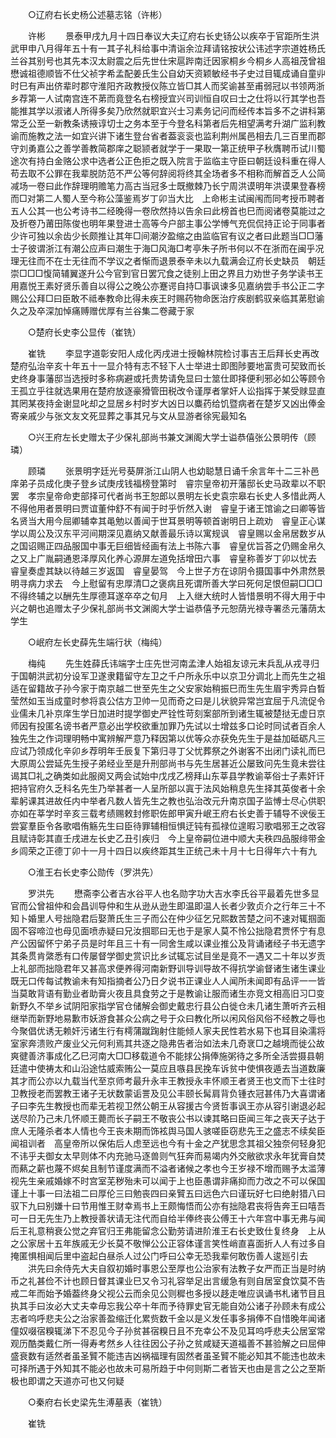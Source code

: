 <!-- { "loadSidebar": true } -->
　　○辽府右长史杨公述墓志铭（许彬） 

　　许彬 
　　景泰甲戌九月十四日奉议大夫辽府右长史钖公以疾卒于官距所生洪武甲申八月得年五十有一其子礼科给事中清诣余泣拜请铭按状公讳述字宗道姓杨氏兰谷其别号也其先本汉太尉震之后先世仕宋扈跸南迁因家桐乡今桐乡人高祖茂曾祖懋诚祖德顺皆不仕父祯字希孟配姜氏生公自幼天资颖敏经书子史过目辄成诵自童丱时巳有声出侪辈时郡守淮阳齐政教授仪陈立皆□其人而奖谕甚至甫弱冠以书领两浙乡荐第一人试南宫连不苐而竟登名右榜授宜兴司训恒自叹曰士之仕将以行其学也吾能推其学以淑诸人所得多矣乃欣然就职宜兴士习素务记问而经传本旨多不之讲科第常乏公至一新教条诱掖谆切士之务本至于今登名科第者后先相望满考升湖广监利教谕而施教之法一如宜兴讲下诸生登台省者葢衮衮也监利荆州属邑相去几三百里而郡守刘勇嘉公之善学善教简郡庠之聪颕者就学于一果取一第正统甲子秋膺聘币试川蜀途次有持白金赂公求中选者公正色拒之既入院言于监临主守臣曰朝廷设科重在得人苟去取不公罪在我辈脱防范不严公等何辞阅将终其全场者多不相称而解首乏人公简减场一卷曰此作辞理明赡笔力高古当冠多士既撤棘乃长宁周洪谟明年洪谟果登春榜而□对第二人蜀人至今称公藻鉴焉岁丁卯当大比　上命彬主试闽闱而同考授币聘者五人公其一也公考诗书二经晚得一卷欣然持以告余曰此榜首也巳而阅诸卷莫能过之及折卷乃莆田陈俊也明年果登进士高等今户部主事公学愽气充侃侃持正论于同事者少许可独以余齿少长颇推让其年□间潮汐盈缩之由监临官有议之者曰此题当□□藩士子彼谓浙江有潮公应声曰潮生于海□风海□考亭朱子所书何以不在浙而在闽乎况理无往而不在士无往而不学议之者惭而退景泰辛未以九载满会辽府长史缺员　朝廷崇□□□愎简辅翼遂升公今官到官日罢冗食之徒别上田之界且力劝世子务学读书王用嘉悦王素好贤乐善自以得公之晚公亦蹇谔自持□事讽谏多见嘉纳尝手书公正二字赐公公拜□曰臣敢不祗奉教命比得未疾王时赐药物命医治疗疾剧鹤驭亲临其苐慰谕久之及卒深加悼痛赙赠优厚有兰谷集二卷藏于家 

　　○楚府长史李公显传（崔铣） 

　　崔铣 
　　李显字道彰安阳人成化丙戌进士授翰林院检讨事吉王后拜长史再改楚府弘治辛亥十年五十一显介特有志不轻下人士举进士即图陟要地富贵可契致而长史终身事藩邸当选授时多称病避或托贵势请免显曰士筮仕即择便利邪必如公等顾令王孤立乎往就选果用在楚府放逐豪猾管田税改令谨厚者掌奸人讼指挥于某受赇显直其罔某夜持金谢显叱却之显居乡村时岁大凶日以麋药给饥暨病者在楚岁又凶出俸金寄亲戚少与张文友文死显葬之事其兄与文从显游者徐宪最知名 

　　○兴王府左长史赠太子少保礼部尚书兼文渊阁大学士谥恭僖张公景明传（顾璘） 

　　顾璘 
　　张景明字廷光号葵屏浙江山阴人也幼聪慧日诵千余言年十二三补邑庠弟子员成化庚子登乡试庚戌钱福榜登第时　睿宗皇帝初开藩邸长史马政辈以不职罢　孝宗皇帝命吏部择可代者尚书王恕郎以景明左长史袁宗皋右长史人多惜此两人不得他用者景明曰贾谊董仲舒不有闻于时乎忻然入谢　睿皇于诸王馆谕之曰卿等皆名贤当大用今屈卿辅幸其黾勉以善闻于世耳景明等顿首谢明日上疏劝　睿皇正心谋学以周公及汉东平河间期深见嘉纳又献善最乐诗以寓规讽　睿皇赐以金帛居数岁从之国诏赐正四品服国中事无巨细皆经画有法上书陈六事　睿皇优旨荅之仍赐金帛久之又上广胤嗣通恩泽厚风化养心源屏左道免括增田六事　睿皇称善岁丁卯以忧去　睿皇奏虚其缺以待越三岁返国　睿皇晏驾　今上世子方在谅阴令摄国事中外肃然景明寻病力求去　今上慰留有忠厚清□之褒病且死谓所善大学曰死何足恨但嗣□□□不得终辅之以酬先生厚德耳遂卒卒之旬月　上入继大统时人皆惜景明不得大用于中兴之朝也追赠太子少保礼部尚书文渊阁大学士谥恭僖予元恕荫光禄寺署丞元藩荫太学生 

　　○岷府左长史薛先生端行状（梅纯） 

　　梅纯 
　　先生姓薛氏讳端字士庄先世河南孟津人始祖友谅元末兵乱从戎寻归于国朝洪武初分设军卫遂隶籍留守左卫之千户所永乐中以京卫分调北上而先生之祖适在留籍故子孙今家于南京越二世至先生之父安家始稍振巳而生先生眉宇秀异白晳莹然如玉当成童时参将袁公估方卫帅一见而奇之曰是儿状貌异常岂宜屈于凡流促令业儒未几补京庠生学日加进时提学御史严铨性苛刻案部所到诸生辄被楚挞无虚日京师因有投匿名谤书者严意必出学校欲重加罪乃先试以士增兹多口论时同试者百余人独先生之作词理明畅中寓辨解严意乃释因第以优等众亦获免先生于是益加砥砺凡三应试乃领成化辛卯乡荐明年壬辰复下第归寻丁父忧葬祭之外谢客不出闭门读礼而巳大原周公尝延先生授子弟经业至是升刑部尚书与先生居甚近公屡致问先生竟未尝往谒其□礼之确类如此服阕又两会试始中戊戌乙榜拜山东莘县学教谕莘俗士子素奸讦把持官府久乏科名先生乃举甚者一人呈所部以寘于法风始稍息先生择其英俊者十余辈躬课其进故任内中举者凡数人皆先生之教也弘治改元升南京国子监愽士尽心供职亦如在莘学时辛亥三载考绩赐敕封修职佐郎甲寅升岷王府右长史善于辅导不谀佞王尝宴羣臣令各歌唱侑觞先生曰臣待罪辅相恒惧迂钝有孤禄位遑暇习歌唱邪王之改容且赋诗彰其直壬戌进左长史乙丑引疾归　今上皇帝嗣位进中顺大夫秩四品服绯带金乡闾荣之正德丁卯十一月十四日以疾终距其生正统己未十月十七日得年六十有九 

　　○淮王右长史李公勋传（罗洪先） 

　　罗洪先 
　　懋斋李公者吉水谷平人也名勋字功大吉水李氏谷平最着先世多显官而公曾祖仲和会昌训导仲和生从逊从逊生即温即温人长者少敦贞介之行年三十不知卜婚里人号拙隐君后娶萧氏生三子而公在仲少征乞兄熙数苦楚之问不速对辄掴面固不容啼泣也母见面喷赤疑曰兄汝掴耶曰无也于是家人莫不怜公拙隐君贾怀宁有息产公因留怀宁弟子员是时年且三十有一同舍生咸以课业推公及背诵诸经子书无遗字其条贯肯綮悉有口传屡督学御史赏识比乡试辄忘试目坐是竟不一遇又二十年以岁贡上礼部而拙隐君年又甚高求便养得河南新野训导训导故不得抗学谕督诸生诸生课业既无口传每试教谕未有知指摘者公乃日夕说书正课业人人闻所未闻即有品评一一皆当莫敢背语有勤业者助膏火夜且具食劳之于是教谕让服而诸生亦竞文相高旧习□变新野久不举乡试阴阳家指学官仓储解会御史戴忠行县公白徙仓未几诸生萧听齐云相继举而新野地易歉市妖游食甚众公病之号于众曰教化所以闲风俗风俗不经教之辱也今聚倡优诱无赖奸污诸生行有樗蒲蹴踘射住能倾人家夫民性若水易下也耳目染濡将室家奔溃败产废业父元何利焉其共逐之隐弗告者治如法未几奇衺□之越境而徙公故爽徤善济事成化乙巳河南大□□移载道令不能捄公捐俸施粥待之多所全活尝摄县朝廷遣中使祷太和山沿途怙威索贿公一莫应且嗾县民挽车诉贫中使惧夜遁去当道数廉其才而公亦以九载当代至京师考最升永丰王教授永丰怀顺王者贤王也文而下士往时卫教授老而罢教王诸子无状数蒙诟詈及见公丰颐长髯肩背负锺衣冠甚伟乃大喜谓诸子曰李先生教授也而辈无若视卫然公朝王从容援古今贤哲事讽王亦从容引谢退必起送尽阶乃己未几怀顺王薨而长子嗣王不敬丧公书以谏其略曰臣闻三年之丧天子达于庶人无隆杀者本人情也今王丧未期而饰袨舆马国人骇嗟臣窃悲先王之盛志不续矣臣闻祖训者　高皇帝所以保佑后人虑至远也今有十金之产犹思念其祖父独奈何轻身犯不讳乎夫御女太早则体不内充驰马逐兽则气狂奔而易竭内外交敝欲求永年犹膏自焚而爇之薪也蔑不烬矣且制节谨度满而不溢者诸候之孝也今王岁禄不增而赐予太滥薄视先生亲戚婚嫁不时宫室芜秽殆未可以闻于上也臣愚谓非痛抑而力改之不可以保国谨上十事一曰法祖二曰厚伦三曰勉丧四曰亲贒五曰远色六曰谨玩好七曰绝射猎八曰驭下九曰别嫌十曰节用惟王财幸焉书上王颇悔悟而公亦有拙隐君丧将告奔王曰嘻吾可一日无先生乃上教授善状请无注代而自给半俸终丧公傅王十六年宫中事无弗与闻后王礼意稍衰公觉之弃官归王弗能留念公勤劳请进阶淮王右长史致仕复终身　上从之公家居十五年族戚无少长莫不敬惮公公正容体谨言笑性峭直喜面折人人有过多自掩匿惧相闻后里中盗起白昼杀人过公门呼曰公幸无恐我辈何敢伤善人逡廵引去 
　　洪先曰余侍先大夫自叙初婚时事恩公至厚也公治家有法教子女严而正当是时纳币之礼甚俭不计也顾日督其课业巳又令习礼容举足出言缓急有则自居室食饮莫不告戒二年而始予婚葢终身父视公云而余见公则穉也多授以趍走唯应讽诵书札诸节目且执其手曰汝必大丈夫幸毋忘我公卒十年而予待罪史官无能自効公诸子孙顾未有成公志者呜呼悲夫公之治家善盈缩迁化累赀数千金以是义发任事多捐俸不自惜晚年闻诸僮奴啜宿糗辄涕下不忍见今子孙贫甚宿糗日且不充幸公不及见耳呜呼悲夫公居室常观历酷类戴仁所一得寿考然乡人往往因公子孙之贫咸疑天道福善不甚验解之曰屈伸盛衰数有适然者虽圣贒不能违吉凶祸福理有固然者虽圣贒不能必知其不能违也故未可择所遇于外知其不能必也故未可易所趋于中何则斯二者皆天也由是言之公之至斯极也即谓之天道亦可也又何疑 

　　○秦府右长史梁先生溥墓表（崔铣） 

　　崔铣 

